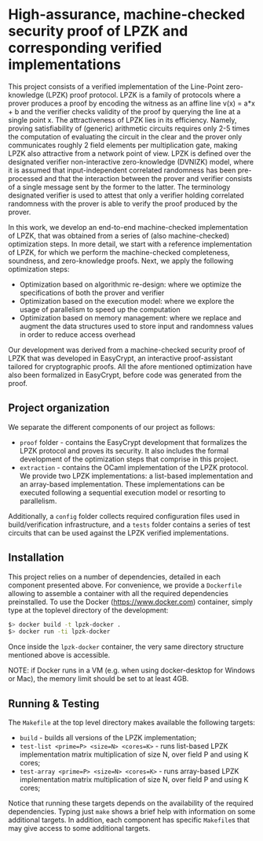 # High-assurance, machine-checked security proof of LPZK and corresponding verified implementations

This project consists of a verified implementation of the Line-Point zero-knowledge (LPZK) proof protocol. LPZK is a family of protocols where a prover produces a proof by encoding the witness as an affine line v(x) = a*x + b and the verifier checks validity of the proof by querying the line at a single point x. The attractiveness of LPZK lies in its efficiency. Namely, proving satisfiability of (generic) arithmetic circuits requires only 2-5 times the computation of evaluating the circuit in the clear and the prover only communicates roughly 2 field elements per multiplication gate, making LPZK also attractive from a network point of view. LPZK is defined over the designated verifier non-interactive zero-knowledge (DVNIZK) model, where it is assumed that input-independent correlated randomness has been pre-processed and that the interaction between the prover and verifier consists of a single message sent by the former to the latter. The terminology designated verifier is used to attest that only a verifier holding correlated randomness with the prover is able to verify the proof produced by the prover.

In this work, we develop an end-to-end machine-checked implementation of LPZK, that was obtained from a series of (also machine-checked) optimization steps. In more detail, we start with a reference implementation of LPZK, for which we perform the machine-checked completeness, soundness, and zero-knowledge proofs. Next, we apply the following optimization steps:

* Optimization based on algorithmic re-design: where we optimize the specifications of both the prover and verifier
* Optimization based on the execution model: where we explore the usage of parallelism to speed up the computation
* Optimization based on memory management: where we replace and augment the data structures used to store input and randomness values in order to reduce access overhead

Our development was derived from a machine-checked security proof of LPZK that was developed in EasyCrypt, an interactive proof-assistant tailored for cryptographic proofs. All the afore mentioned optimization have also been formalized in EasyCrypt, before code was generated from the proof.

## Project organization

We separate the different components of our project as follows:
- `proof` folder - contains the EasyCrypt development that formalizes the LPZK protocol and proves its security. It also includes the formal development of the optimization steps that comprise in this project.
- `extraction` - contains the OCaml implementation of the LPZK protocol. We provide two LPZK implementations: a list-based implementation and an array-based implementation. These implementations can be executed following a sequential execution model or resorting to parallelism.

Additionally, a `config` folder collects required configuration files used in build/verification infrastructure, and a `tests` folder contains a series of test circuits that can be used against the LPZK verified implementations.

## Installation

This project relies on a number of dependencies, detailed in each component presented above. For convenience, we provide a `Dockerfile` allowing to assemble a container with all the required dependencies preinstalled. To use the Docker (https://www.docker.com) container, simply type at the toplevel directory of the development:

```bash
$> docker build -t lpzk-docker .
$> docker run -ti lpzk-docker
```

Once inside the `lpzk-docker` container, the very same directory structure mentioned above is accessible.

NOTE: if Docker runs in a VM (e.g. when using docker-desktop for Windows or Mac), the memory limit should be set to at least 4GB.

## Running & Testing

The `Makefile` at the top level directory makes available the following targets:

- `build` - builds all versions of the LPZK implementation;
- `test-list <prime=P> <size=N> <cores=K>` - runs list-based LPZK implementation matrix multiplication of size N, over field P and using K cores;
- `test-array <prime=P> <size=N> <cores=K>` - runs array-based LPZK implementation matrix multiplication of size N, over field P and using K cores;

Notice that running these targets depends on the availability of the required dependencies. Typing just `make` shows a brief help with information on some additional targets. In addition, each component has specific `Makefile`s that may give access to some additional targets.

